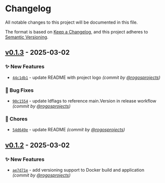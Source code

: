 # Changelog
All notable changes to this project will be documented in this file.

The format is based on [Keep a Changelog](https://keepachangelog.com/en/1.0.0/),
and this project adheres to [Semantic Versioning](https://semver.org/spec/v2.0.0.html).

## [v0.1.3] - 2025-03-02
### :sparkles: New Features
- [`44c1db1`](https://github.com/rogosprojects/kbak/commit/44c1db15a24cf064e6dd6628b14941e2e25bb4e9) - update README with project logo *(commit by [@rogosprojects](https://github.com/rogosprojects))*

### :bug: Bug Fixes
- [`90c1554`](https://github.com/rogosprojects/kbak/commit/90c15546572821605efcbda1396d99559adf982d) - update ldflags to reference main.Version in release workflow *(commit by [@rogosprojects](https://github.com/rogosprojects))*

### :wrench: Chores
- [`54d649e`](https://github.com/rogosprojects/kbak/commit/54d649eb72785df4db488b2265ab41108d980547) - update README *(commit by [@rogosprojects](https://github.com/rogosprojects))*


## [v0.1.2] - 2025-03-02
### :sparkles: New Features
- [`ae7d71e`](https://github.com/rogosprojects/kbak/commit/ae7d71e70b08dd0a505c16e1b00d0be9596de6da) - add versioning support to Docker build and application *(commit by [@rogosprojects](https://github.com/rogosprojects))*

[v0.1.2]: https://github.com/rogosprojects/kbak/compare/v0.1.1...v0.1.2
[v0.1.3]: https://github.com/rogosprojects/kbak/compare/v0.1.2...v0.1.3
